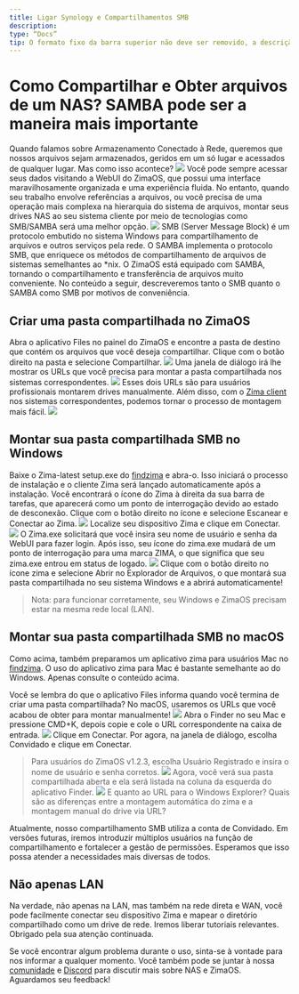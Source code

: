 ```yaml
---
title: Ligar Synology e Compartilhamentos SMB
description:
type: “Docs”
tip: O formato fixo da barra superior não deve ser removido, a descrição é a descrição do artigo, se não preenchido, será cortado o texto mais à frente.
---
```

# Como Compartilhar e Obter arquivos de um NAS? SAMBA pode ser a maneira mais importante
Quando falamos sobre Armazenamento Conectado à Rede, queremos que nossos arquivos sejam armazenados, geridos em um só lugar e acessados de qualquer lugar. Mas como isso acontece?
![](https://manage.icewhale.io/api/static/docs/1727149654477_image.png)
Você pode sempre acessar seus dados visitando a WebUI do ZimaOS, que possui uma interface maravilhosamente organizada e uma experiência fluida. No entanto, quando seu trabalho envolve referências a arquivos, ou você precisa de uma operação mais complexa na hierarquia do sistema de arquivos, montar seus drives NAS ao seu sistema cliente por meio de tecnologias como SMB/SAMBA será uma melhor opção.
![](https://manage.icewhale.io/api/static/docs/1727149678738_image.png)
SMB (Server Message Block) é um protocolo embutido no sistema Windows para compartilhamento de arquivos e outros serviços pela rede. O SAMBA implementa o protocolo SMB, que enriquece os métodos de compartilhamento de arquivos de sistemas semelhantes ao *nix. O ZimaOS está equipado com SAMBA, tornando o compartilhamento e transferência de arquivos muito conveniente. No conteúdo a seguir, descreveremos tanto o SMB quanto o SAMBA como SMB por motivos de conveniência.
## Criar uma pasta compartilhada no ZimaOS
Abra o aplicativo Files no painel do ZimaOS e encontre a pasta de destino que contém os arquivos que você deseja compartilhar. Clique com o botão direito na pasta e selecione Compartilhar.
![](https://manage.icewhale.io/api/static/docs/1727149714447_image.png)
Uma janela de diálogo irá lhe mostrar os URLs que você precisa para montar a pasta compartilhada nos sistemas correspondentes.
![](https://manage.icewhale.io/api/static/docs/1727149728058_image.png)
Esses dois URLs são para usuários profissionais montarem drives manualmente. Além disso, com o [Zima client](https://findzima.com/) nos sistemas correspondentes, podemos tornar o processo de montagem mais fácil.
![](https://manage.icewhale.io/api/static/docs/1727149849839_image.png)
## Montar sua pasta compartilhada SMB no Windows
Baixe o Zima-latest setup.exe do [findzima](https://findzima.com/) e abra-o. Isso iniciará o processo de instalação e o cliente Zima será lançado automaticamente após a instalação. Você encontrará o ícone do Zima à direita da sua barra de tarefas, que aparecerá como um ponto de interrogação devido ao estado de desconexão.
Clique com o botão direito no ícone e selecione Escanear e Conectar ao Zima.
![](https://manage.icewhale.io/api/static/docs/1727149936501_image.png)
Localize seu dispositivo Zima e clique em Conectar.
![](https://manage.icewhale.io/api/static/docs/1727149952959_image.png)
O Zima.exe solicitará que você insira seu nome de usuário e senha da WebUI para fazer login. Após isso, seu ícone do zima.exe mudará de um ponto de interrogação para uma marca ZIMA, o que significa que seu zima.exe entrou em status de logado.
![](https://manage.icewhale.io/api/static/docs/1727149972815_image.png)
Clique com o botão direito no ícone zima e selecione Abrir no Explorador de Arquivos, o que montará sua pasta compartilhada no seu sistema Windows e a abrirá automaticamente!

> Nota: para funcionar corretamente, seu Windows e ZimaOS precisam estar na mesma rede local (LAN).
## Montar sua pasta compartilhada SMB no macOS
Como acima, também preparamos um aplicativo zima para usuários Mac no [findzima](https://findzima.com/). O uso do aplicativo zima para Mac é bastante semelhante ao do Windows. Apenas consulte o conteúdo acima.

Você se lembra do que o aplicativo Files informa quando você termina de criar uma pasta compartilhada? No macOS, usaremos os URLs que você acabou de obter para montar manualmente!
![](https://manage.icewhale.io/api/static/docs/1727150063996_image.png)
Abra o Finder no seu Mac e pressione CMD+K, depois copie e cole o URL correspondente na caixa de entrada.
![](https://manage.icewhale.io/api/static/docs/1727150080211_image.png)
Clique em Conectar. Por agora, na janela de diálogo, escolha Convidado e clique em Conectar.

> Para usuários do ZimaOS v1.2.3, escolha Usuário Registrado e insira o nome de usuário e senha corretos.
![](https://manage.icewhale.io/api/static/docs/1727150117572_image.png)
Agora, você verá sua pasta compartilhada aberta e ela será listada na coluna da esquerda do aplicativo Finder.
![](https://manage.icewhale.io/api/static/docs/1727150133237_image.png)
> E quanto ao URL para o Windows Explorer? Quais são as diferenças entre a montagem automática do zima e a montagem manual do drive via URL?

Atualmente, nosso compartilhamento SMB utiliza a conta de Convidado. Em versões futuras, iremos introduzir múltiplos usuários na função de compartilhamento e fortalecer a gestão de permissões. Esperamos que isso possa atender a necessidades mais diversas de todos.
## Não apenas LAN
Na verdade, não apenas na LAN, mas também na rede direta e WAN, você pode facilmente conectar seu dispositivo Zima e mapear o diretório compartilhado como um drive de rede. Iremos liberar tutoriais relevantes. Obrigado pela sua atenção continuada.

Se você encontrar algum problema durante o uso, sinta-se à vontade para nos informar a qualquer momento. Você também pode se juntar à nossa [comunidade](https://community.zimaspace.com/) e [Discord](https://discord.com/invite/uuNfKzG5) para discutir mais sobre NAS e ZimaOS. Aguardamos seu feedback!